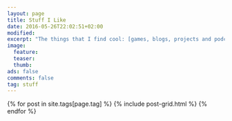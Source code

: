 ```yaml
---
layout: page
title: Stuff I Like
date: 2016-05-26T22:02:51+02:00
modified: 
excerpt: "The things that I find cool: [games, blogs, projects and podcasts]."
image:
  feature: 
  teaser:
  thumb:
ads: false
comments: false
tag: stuff
---
```


<div class="tiles">
{% for post in site.tags[page.tag] %}
  {% include post-grid.html %}
{% endfor %}
</div>